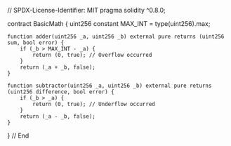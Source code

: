 // SPDX-License-Identifier: MIT
pragma solidity ^0.8.0;

contract BasicMath {
    uint256 constant MAX_INT = type(uint256).max;

    function adder(uint256 _a, uint256 _b) external pure returns (uint256 sum, bool error) {
        if (_b > MAX_INT - _a) {
            return (0, true); // Overflow occurred
        }
        return (_a + _b, false);
    }

    function subtractor(uint256 _a, uint256 _b) external pure returns (uint256 difference, bool error) {
        if (_b > _a) {
            return (0, true); // Underflow occurred
        }
        return (_a - _b, false);
    }
}
// End
